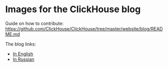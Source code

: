 # Images for the ClickHouse blog

Guide on how to contribute: https://github.com/ClickHouse/ClickHouse/tree/master/website/blog/README.md

The blog links:
- [In English](https://clickhouse.tech/blog/en/)
- [In Russian](https://clickhouse.tech/blog/ru/)
